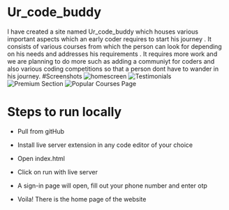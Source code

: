# Ur_code_buddy
I have created a site named Ur_code_buddy which houses various important aspects which an early coder requires to start his journey .
It consists of various courses from which the person can look for depending on his needs and addresses his requirements . It requires more work and we are planning to do more such as adding a communiyt for coders and also various coding competitions so that a person dont have to wander in his journey.
#Screenshots
![homescreen](<img width="942" alt="Screenshot 2023-05-29 204826" src="https://github.com/Cappybara12/Ur_code_buddy/assets/122734275/78d6fb59-a74c-4962-960c-322789f7d26d">
)
![Testimonials](https://github.com/Cappybara12/Ur_code_buddy/assets/122734275/0e47e51e-469e-4aa7-aa76-130020f5cd9f)
![Premium Section](https://github.com/Cappybara12/Ur_code_buddy/assets/122734275/1c1e8b00-ea94-49dc-9ac7-fa50c324bd51)
![Popular Courses Page](https://github.com/Cappybara12/Ur_code_buddy/assets/122734275/24dc0585-880c-407c-b9f8-f90903a45349)

# Steps to run locally
- Pull from gitHub

- Install live server extension in any code editor of your choice
- Open index.html 

- Click on run with live server

- A sign-in page will open, fill out your phone number and enter otp

- Voila! There is the home page of the website
